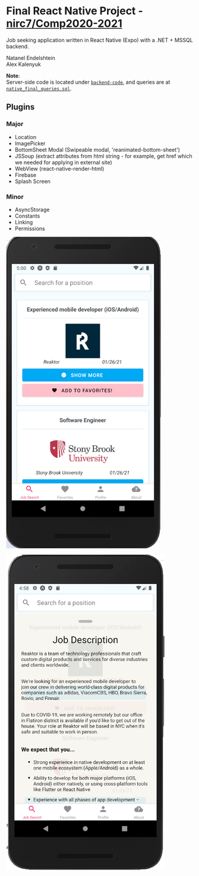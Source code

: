 # Final React Native Project - [nirc7/Comp2020-2021](https://github.com/nirc7/Comp2020-2021)

Job seeking application written in React Native (Expo) with a .NET + MSSQL backend.

Natanel Endelshtein  
Alex Kalenyuk

**Note**:  
Server-side code is located under [`backend-code`](backend-code), and queries are at [`native_final_queries.sql`](native_final_queries.sql).

## Plugins

### Major

- Location
- ImagePicker
- BottomSheet Modal (Swipeable modal, 'reanimated-bottom-sheet')
- JSSoup (extract attributes from html string - for example, get href which we needed for applying in external site)
- WebView (react-native-render-html)
- Firebase
- Splash Screen

### Minor

- AsyncStorage
- Constants
- Linking
- Permissions

![](screenshots/1.png)

![](screenshots/2.png)
